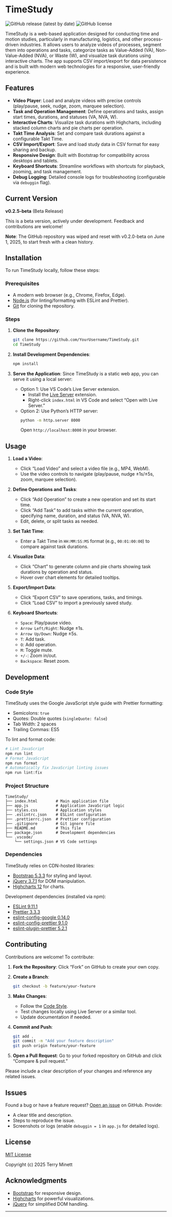 # TimeStudy

![GitHub release (latest by date)](https://img.shields.io/github/v/release/57471C/TimeStudy?label=Version)
![GitHub license](https://img.shields.io/github/license/57471C/TimeStudy)

TimeStudy is a web-based application designed for conducting time and motion studies, particularly in manufacturing, logistics, and other process-driven industries. It allows users to analyze videos of processes, segment them into operations and tasks, categorize tasks as Value-Added (VA), Non-Value-Added (NVA), or Waste (W), and visualize task durations using interactive charts. The app supports CSV import/export for data persistence and is built with modern web technologies for a responsive, user-friendly experience.

## Features

- **Video Player**: Load and analyze videos with precise controls (play/pause, seek, nudge, zoom, marquee selection).
- **Task and Operation Management**: Define operations and tasks, assign start times, durations, and statuses (VA, NVA, W).
- **Interactive Charts**: Visualize task durations with Highcharts, including stacked column charts and pie charts per operation.
- **Takt Time Analysis**: Set and compare task durations against a configurable Takt Time.
- **CSV Import/Export**: Save and load study data in CSV format for easy sharing and backup.
- **Responsive Design**: Built with Bootstrap for compatibility across desktops and tablets.
- **Keyboard Shortcuts**: Streamline workflows with shortcuts for playback, zooming, and task management.
- **Debug Logging**: Detailed console logs for troubleshooting (configurable via `debuggin` flag).

## Current Version

**v0.2.5-beta** (Beta Release)

This is a beta version, actively under development. Feedback and contributions are welcome!

**Note**: The GitHub repository was wiped and reset with v0.2.0-beta on June 1, 2025, to start fresh with a clean history.

## Installation

To run TimeStudy locally, follow these steps:

### Prerequisites

- A modern web browser (e.g., Chrome, Firefox, Edge).
- [Node.js](https://nodejs.org/) (for linting/formatting with ESLint and Prettier).
- [Git](https://git-scm.com/) for cloning the repository.

### Steps

1. **Clone the Repository**:

   ```bash
   git clone https://github.com/YourUsername/TimeStudy.git
   cd TimeStudy
   ```

2. **Install Development Dependencies**:

   ```bash
   npm install
   ```

3. **Serve the Application**:
   Since TimeStudy is a static web app, you can serve it using a local server:

   - Option 1: Use VS Code’s Live Server extension.
     - Install the [Live Server](https://marketplace.visualstudio.com/items?itemName=ritwickdey.LiveServer) extension.
     - Right-click `index.html` in VS Code and select “Open with Live Server.”
   - Option 2: Use Python’s HTTP server:
     ```bash
     python -m http.server 8000
     ```
     Open `http://localhost:8000` in your browser.

## Usage

1. **Load a Video**:

   - Click “Load Video” and select a video file (e.g., MP4, WebM).
   - Use the video controls to navigate (play/pause, nudge ±1s/±5s, zoom, marquee selection).

2. **Define Operations and Tasks**:

   - Click “Add Operation” to create a new operation and set its start time.
   - Click “Add Task” to add tasks within the current operation, specifying name, duration, and status (VA, NVA, W).
   - Edit, delete, or split tasks as needed.

3. **Set Takt Time**:

   - Enter a Takt Time in `HH:MM:SS:MS` format (e.g., `00:01:00:00`) to compare against task durations.

4. **Visualize Data**:

   - Click “Chart” to generate column and pie charts showing task durations by operation and status.
   - Hover over chart elements for detailed tooltips.

5. **Export/Import Data**:

   - Click “Export CSV” to save operations, tasks, and timings.
   - Click “Load CSV” to import a previously saved study.

6. **Keyboard Shortcuts**:
   - `Space`: Play/pause video.
   - `Arrow Left/Right`: Nudge ±1s.
   - `Arrow Up/Down`: Nudge ±5s.
   - `T`: Add task.
   - `O`: Add operation.
   - `M`: Toggle mute.
   - `+/-`: Zoom in/out.
   - `Backspace`: Reset zoom.

## Development

### Code Style

TimeStudy uses the Google JavaScript style guide with Prettier formatting:

- Semicolons: `true`
- Quotes: Double quotes (`singleQuote: false`)
- Tab Width: 2 spaces
- Trailing Commas: ES5

To lint and format code:

```bash
# Lint JavaScript
npm run lint
# Format JavaScript
npm run format
# Automatically fix JavaScript linting issues
npm run lint:fix
```

### Project Structure

```
TimeStudy/
├── index.html        # Main application file
├── app.js            # Application JavaScript logic
├── styles.css        # Application styles
├── .eslintrc.json    # ESLint configuration
├── .prettierrc.json  # Prettier configuration
├── .gitignore        # Git ignore file
├── README.md         # This file
├── package.json      # Development dependencies
└── .vscode/
    └── settings.json # VS Code settings
```

### Dependencies

TimeStudy relies on CDN-hosted libraries:

- [Bootstrap 5.3.3](https://getbootstrap.com/) for styling and layout.
- [jQuery 3.7.1](https://jquery.com/) for DOM manipulation.
- [Highcharts 12](https://www.highcharts.com/) for charts.

Development dependencies (installed via npm):

- [ESLint 9.11.1](https://eslint.org/)
- [Prettier 3.3.3](https://prettier.io/)
- [eslint-config-google 0.14.0](https://github.com/google/eslint-config-google)
- [eslint-config-prettier 9.1.0](https://github.com/prettier/eslint-config-prettier)
- [eslint-plugin-prettier 5.2.1](https://github.com/prettier/eslint-plugin-prettier)

## Contributing

Contributions are welcome! To contribute:

1. **Fork the Repository**:
   Click “Fork” on GitHub to create your own copy.

2. **Create a Branch**:

   ```bash
   git checkout -b feature/your-feature
   ```

3. **Make Changes**:

   - Follow the [Code Style](#code-style).
   - Test changes locally using Live Server or a similar tool.
   - Update documentation if needed.

4. **Commit and Push**:

   ```bash
   git add .
   git commit -m "Add your feature description"
   git push origin feature/your-feature
   ```

5. **Open a Pull Request**:
   Go to your forked repository on GitHub and click “Compare & pull request.”

Please include a clear description of your changes and reference any related issues.

## Issues

Found a bug or have a feature request? [Open an issue](https://github.com/YourUsername/TimeStudy/issues/new) on GitHub. Provide:

- A clear title and description.
- Steps to reproduce the issue.
- Screenshots or logs (enable `debuggin = 1` in `app.js` for detailed logs).

## License

[MIT License](LICENSE)

Copyright (c) 2025 Terry Minett

## Acknowledgments

- [Bootstrap](https://getbootstrap.com/) for responsive design.
- [Highcharts](https://www.highcharts.com/) for powerful visualizations.
- [jQuery](https://jquery.com/) for simplified DOM handling.

---

